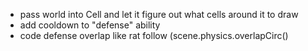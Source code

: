 - pass world into Cell and let it figure out what cells around it to draw
- add cooldown to "defense" ability
- code defense overlap like rat follow (scene.physics.overlapCirc()